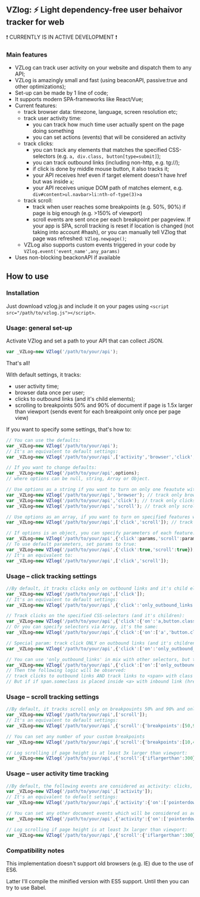 ## VZlog: ⚡ Light dependency-free user behaivor tracker for web ##

❗ CURRENTLY IS IN ACTIVE DEVELOPMENT ❗

### Main features ###
* VZLog can track user activity on your website and dispatch them to any API;
* VZLog is amazingly small and fast (using beaconAPI, passive:true and other optimizations);
* Set-up can be made by 1 line of code;
* It supports modern SPA-frameworks like React/Vue;
* Current features:
	* track browser data: timezone, language, screen resolution etc;
	* track user activity time:
		* you can track how much time user actually spent on the page doing something
		* you can set actions (events) that will be considered an activity
	* track clicks: 
		* you can track any elements that matches the specified CSS-selectors (e.g. `a, div.class, button[type=submit]`);
		* you can track outbound links (including non-http, e.g. tg://);
		* if click is done by middle mouse button, it also tracks it;
		* your API receives href even if target element doesn't have href but was inside `a`;
		* your API receives unique DOM path of matches element, e.g. `div#content>ul.navbar>li:nth-of-type(3)>a`
	* track scroll: 
		* track when user reaches some breakpoints (e.g. 50%, 90%) if page is big enough (e.g. >150% of viewport)
		* scroll events are sent once per each breakpoint per pageview. If your app is SPA, scroll tracking is reset if location is changed (not taking into account #hash), or you can manually tell VZlog that page was refreshed: `VZlog.newpage()`;
	* VZLog also supports custom events triggered in your code by `VZlog.event('event_name',any_params)`
* Uses non-blocking beackonAPI if available

## How to use ##

### Installation ###
Just download vzlog.js and include it on your pages using `<script src="/path/to/vzlog.js"></script>`.

### Usage: general set-up ###

Activate VZlog and set a path to your API that can collect JSON.
```javascript
var _VZLog=new VZlog('/path/to/your/api');
```
That's all!

With default settings, it tracks:
* user activity time;
* browser data once per user;
* clicks to outbound links (and it's child elements);
* scrolling to breakpoints 50% and 90% of document if page is 1.5x larger than viewport (sends event for each breakpoint only once per page view)

If you want to specify some settings, that's how to:
```javascript
// You can use the defaults:
var _VZLog=new VZlog('/path/to/your/api');
// It's an equivalent to default settings:
var _VZLog=new VZlog('/path/to/your/api',['activity','browser','click','scroll']);

// If you want to change defaults:
var _VZLog=new VZlog('/path/to/your/api',options);
// where options can be null, string, Array or Object.

// Use options as a string if you want to turn on only one feautute with default parameters:
var _VZLog=new VZlog('/path/to/your/api','browser'); // track only browser data (with default parameters)
var _VZLog=new VZlog('/path/to/your/api','click'); // track only clicks (with default parameters)
var _VZLog=new VZlog('/path/to/your/api','scroll'); // track only scroll (with default parameters)

// Use options as an array, if you want to turn on specified features with default parameters:
var _VZLog=new VZlog('/path/to/your/api',['click','scroll']); // track clicks & scroll (with default parameters).

// If options is an object, you can specify parameters of each feature. 
var _VZLog=new VZlog('/path/to/your/api',{'click':params,'scroll':params});
// To use default parameters, set params to true:
var _VZLog=new VZlog('/path/to/your/api',{'click':true,'scroll':true}); // track clicks & scroll (with default parameters)
// It's an equivalent to:
var _VZLog=new VZlog('/path/to/your/api',['click','scroll']);
```

### Usage – click tracking settings ###

```javascript
//By default, it tracks clicks only on outbound links and it's child elements
var _VZLog=new VZlog('/path/to/your/api',['click']); 
// It's an equivalent to default settings:
var _VZLog=new VZlog('/path/to/your/api',{'click':'only_outbound_links'}); 

// Track clicks on the specified CSS-selectors (and it's children):
var _VZLog=new VZlog('/path/to/your/api',{'click':{'on':'a,button.class,button[type=submit]'}}); 
// Or you can specify selectors via Array, it's the same:
var _VZLog=new VZlog('/path/to/your/api',{'click':{'on':['a','button.class','button[type=submit]']}}); 

// Special param: track click ONLY on outbound links (and it's children):
var _VZLog=new VZlog('/path/to/your/api',{'click':['on':'only_outbound_links']}); 

// You can use 'only_outbound_links' in mix with other selectors, but they should be in array, not in one string:
var _VZLog=new VZlog('/path/to/your/api',{'click':['on':['only_outbound_links','span.someclass']]}); 
// Then the following logic will be observed: 
// track clicks to outbound links AND track links to <span> with class 'someclass'.
// But if if span.someclass is placed inside <a> with inbound link (href), it won't be tracked!
```

### Usage – scroll tracking settings ###

```javascript
//By default, it tracks scroll only on breakpouints 50% and 90% and only if page height is at least 1.5x larger than viewport:
var _VZLog=new VZlog('/path/to/your/api',['scroll']); 
// It's an equivalent to default settings:
var _VZLog=new VZlog('/path/to/your/api',{'scroll':{'breakpoints':[50,90],'iflargerthan':150}}); 

// You can set any number of your custom breakpoints
var _VZLog=new VZlog('/path/to/your/api',{'scroll':{'breakpoints':[10,40,70,95]}});

// Log scrolling if page height is at least 3x larger than viewport:
var _VZLog=new VZlog('/path/to/your/api',{'scroll':{'iflargerthan':300}}); 

```

### Usage – user activity time tracking ###

```javascript
//By default, the following events are considered as activity: clicks, scrolling, pressing any key on keybord, focus the document. Activity is considered suspended after 30 seconds of inactivity, or if user has left pr closed the browser tab, or minimized or closed the browser.
var _VZLog=new VZlog('/path/to/your/api',['activity']); 
// It's an equivalent to default settings:
var _VZLog=new VZlog('/path/to/your/api',{'activity':{'on':['pointerdown','scroll','keydown','focus'],'inactivity_period':30}}); 

// You can set any other document events which will be considered as activity:
var _VZLog=new VZlog('/path/to/your/api',{'activity':{'on':['pointerdown'],'inactivity_period':30}}); 

// Log scrolling if page height is at least 3x larger than viewport:
var _VZLog=new VZlog('/path/to/your/api',{'scroll':{'iflargerthan':300}}); 

```




### Compatibility notes ###


This implementation doesn't support old browsers (e.g. IE) due to the use of ES6. 

Latter I'll compile the minified version with ES5 support. Until then you can try to use Babel.